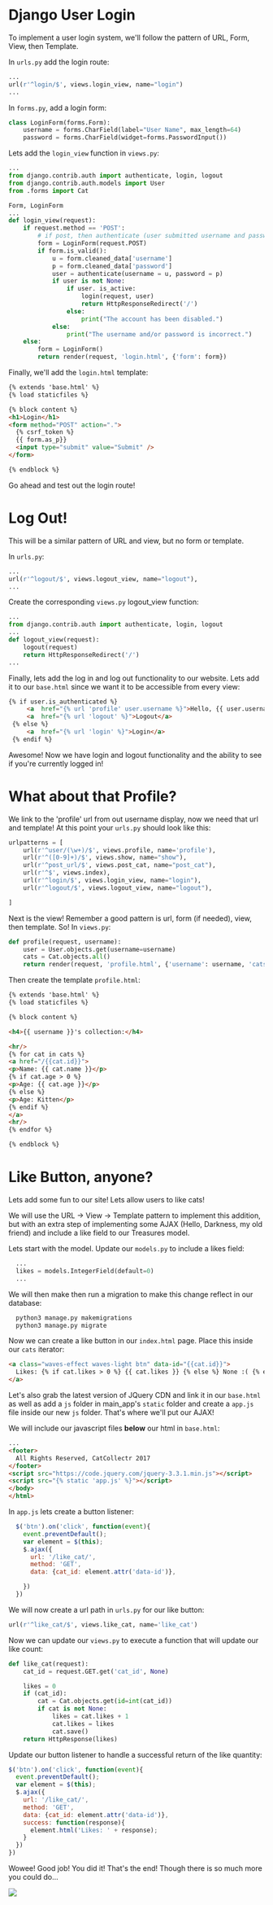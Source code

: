 # Django User Login

To implement a user login system, we'll follow the pattern of URL, Form, View, then Template.

In `urls.py` add the login route:

```python
...
url(r'^login/$', views.login_view, name="login")
...
```

In `forms.py`, add a login form:

```python
class LoginForm(forms.Form):
    username = forms.CharField(label="User Name", max_length=64)
    password = forms.CharField(widget=forms.PasswordInput())
```

Lets add the `login_view` function in `views.py`:

```python
...
from django.contrib.auth import authenticate, login, logout
from django.contrib.auth.models import User
from .forms import Cat

Form, LoginForm
...
def login_view(request):
    if request.method == 'POST':
        # if post, then authenticate (user submitted username and password)
        form = LoginForm(request.POST)
        if form.is_valid():
            u = form.cleaned_data['username']
            p = form.cleaned_data['password']
            user = authenticate(username = u, password = p)
            if user is not None:
                if user. is_active:
                    login(request, user)
                    return HttpResponseRedirect('/')
                else:
                    print("The account has been disabled.")
            else:
                print("The username and/or password is incorrect.")
    else:
        form = LoginForm()
        return render(request, 'login.html', {'form': form})
```

Finally, we'll add the `login.html` template:

```html
{% extends 'base.html' %}
{% load staticfiles %}

{% block content %}
<h1>Login</h1>
<form method="POST" action=".">
  {% csrf_token %}
  {{ form.as_p}}
  <input type="submit" value="Submit" />
</form>

{% endblock %}
```

Go ahead and test out the login route!

# Log Out!

This will be a similar pattern of URL and view, but no form or template.

In `urls.py`:

```python
...
url(r'^logout/$', views.logout_view, name="logout"),
...
```

Create the corresponding `views.py` logout_view function:

```python
...
from django.contrib.auth import authenticate, login, logout
...
def logout_view(request):
    logout(request)
    return HttpResponseRedirect('/')
...
```

Finally, lets add the log in and log out functionality to our website. Lets add it to our `base.html` since we want it to be accessible from every view:

```html
{% if user.is_authenticated %}
     <a  href="{% url 'profile' user.username %}">Hello, {{ user.username }}!</a> |
     <a  href="{% url 'logout' %}">Logout</a>
 {% else %}
     <a  href="{% url 'login' %}">Login</a>
 {% endif %}
```

Awesome! Now we have login and logout functionality and the ability to see if you're currently logged in!

# What about that Profile?

We link to the 'profile' url from out username display, now we need that url and template! At this point your `urls.py` should look like this:

```python
urlpatterns = [
    url(r'^user/(\w+)/$', views.profile, name='profile'),
    url(r'^([0-9]+)/$', views.show, name="show"),
    url(r'^post_url/$', views.post_cat, name="post_cat"),
    url(r'^$', views.index),
    url(r'^login/$', views.login_view, name="login"),
    url(r'^logout/$', views.logout_view, name="logout"),

]
```

Next is the view! Remember a good pattern is url, form (if needed), view, then template. So! In `views.py`:

```python
def profile(request, username):
    user = User.objects.get(username=username)
    cats = Cat.objects.all()
    return render(request, 'profile.html', {'username': username, 'cats': cats})
```

Then create the template `profile.html`:

```html
{% extends 'base.html' %}
{% load staticfiles %}

{% block content %}

<h4>{{ username }}'s collection:</h4>

<hr/>
{% for cat in cats %}
<a href="/{{cat.id}}">
<p>Name: {{ cat.name }}</p>
{% if cat.age > 0 %}
<p>Age: {{ cat.age }}</p>
{% else %}
<p>Age: Kitten</p>
{% endif %}
</a>
<hr/>
{% endfor %}

{% endblock %}
```

# Like Button, anyone?

Lets add some fun to our site! Lets allow users to like cats!

We will use the URL -> View -> Template pattern to implement this addition, but with an extra step of implementing some AJAX (Hello, Darkness, my old friend) and include a like field to our Treasures model.

Lets start with the model. Update our `models.py` to include a likes field:

```python
  ...
  likes = models.IntegerField(default=0)
  ...
```

We will then make then run a migration to make this change reflect in our database:

```bash
  python3 manage.py makemigrations
  python3 manage.py migrate
```

Now we can create a like button in our `index.html` page. Place this inside our `cats` iterator:

```html
<a class="waves-effect waves-light btn" data-id="{{cat.id}}">
  Likes: {% if cat.likes > 0 %} {{ cat.likes }} {% else %} None :( {% endif %}
</a>

```

Let's also grab the latest version of JQuery CDN and link it in our `base.html` as well as add a `js` folder in main_app's `static` folder and create a `app.js` file inside our new `js` folder. That's where we'll put our AJAX!

We will include our javascript files **below** our html in `base.html`:

```html
...
<footer>
  All Rights Reserved, CatCollectr 2017
</footer>
<script src="https://code.jquery.com/jquery-3.3.1.min.js"></script>
<script src="{% static 'app.js' %}"></script>
</body>
</html>
```

In `app.js` lets create a button listener:

```javascript
  $('btn').on('click', function(event){
    event.preventDefault();
    var element = $(this);
    $.ajax({
      url: '/like_cat/',
      method: 'GET',
      data: {cat_id: element.attr('data-id')},

    })
  })
```

We will now create a url path in `urls.py` for our like button:

```python
url(r'^like_cat/$', views.like_cat, name='like_cat')
```

Now we can update our `views.py` to execute a function that will update our like count:

```python
def like_cat(request):
    cat_id = request.GET.get('cat_id', None)

    likes = 0
    if (cat_id):
        cat = Cat.objects.get(id=int(cat_id))
        if cat is not None:
            likes = cat.likes + 1
            cat.likes = likes
            cat.save()
    return HttpResponse(likes)
```

Update our button listener to handle a successful return of the like quantity:

```javascript
$('btn').on('click', function(event){
  event.preventDefault();
  var element = $(this);
  $.ajax({
    url: '/like_cat/',
    method: 'GET',
    data: {cat_id: element.attr('data-id')},
    success: function(response){
      element.html('Likes: ' + response);
    }
  })
})
```

Wowee! Good job! You did it! That's the end! Though there is so much more you could do...

![](http://www.reactiongifs.us/wp-content/uploads/2013/10/jeremiah_johnson_nodding.gif)
